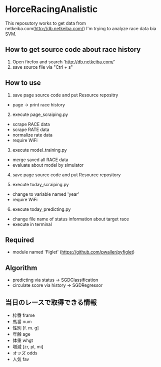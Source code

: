 # HorceRacingAnalistic

This reposutory works to get data from netkeiba.com(http://db.netkeiba.com/)
I'm trying to analyze race data bia SVM.

## How to get source code about race history

1. Open firefox and search 'http://db.netkeiba.com/'
2. save source file via "Ctrl + s"

## How to use

1. save page source code and put Resource repositry

  + page -> print race history

2. execute page_scraiping.py

  + scrape RACE data
  + scrape RATE data
  + normalize rate data
  + require WiFi


3. execute model_training.py

  + merge saved all RACE data
  + evaluate about model by simulator

4. save page source code and put Resource repository

5. execute today_scraiping.py

  + change to variable named 'year'
  + require WiFi

6. execute today_predicting.py

  + change file name of status information about target race
  + execute in terminal



## Required

  + module named 'Figlet'  (https://github.com/pwaller/pyfiglet)


## Algorithm
  + predicting via status -> SGDClassification
  + circulate score via history -> SGDRegressor


## 当日のレースで取得できる情報
  + 枠番  frame
  + 馬番  num
  + 性別  [f. m. g]
  + 年齢  age
  + 体重  whgt
  + 増減  [zr, pl, mi]
  + オッズ odds
  + 人気  fav
  
